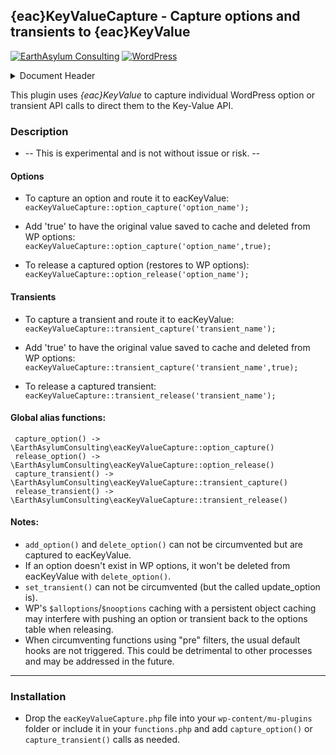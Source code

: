 ## {eac}KeyValueCapture - Capture options and transients to {eac}KeyValue
[![EarthAsylum Consulting](https://img.shields.io/badge/EarthAsylum-Consulting-0?&labelColor=6e9882&color=707070)](https://earthasylum.com/)
[![WordPress](https://img.shields.io/badge/WordPress-Plugins-grey?logo=wordpress&labelColor=blue)](https://wordpress.org/plugins/search/EarthAsylum/)


<details><summary>Document Header</summary>

Plugin URI:             https://github.com/EarthAsylum/eacKeyValue  
Author:                 [EarthAsylum Consulting](https://www.earthasylum.com)  
Stable tag:             1.0.0+Beta-1  
Last Updated:           07-Jun-2025  
Requires at least:      5.8  
Tested up to:           6.8  
Requires PHP:           8.1  
Contributors:           [earthasylum](https://github.com/earthasylum),[kevinburkholder](https://profiles.wordpress.org/kevinburkholder)  
Donate link:            https://github.com/sponsors/EarthAsylum  
License:                GPLv3 or later  
License URI:            https://www.gnu.org/licenses/gpl.html  
GitHub URI:             https://github.com/EarthAsylum/eacKeyValue  

</details>

This plugin uses _{eac}KeyValue_ to capture individual WordPress option or transient API calls to direct them to the Key-Value API.

### Description

+   -- This is experimental and is not without issue or risk. --

#### Options

+   To capture an option and route it to eacKeyValue:  
`eacKeyValueCapture::option_capture('option_name');`  

+   Add 'true' to have the original value saved to cache and deleted from WP options:  
`eacKeyValueCapture::option_capture('option_name',true);`  

+   To release a captured option (restores to WP options):  
`eacKeyValueCapture::option_release('option_name');`  

#### Transients

+   To capture a transient and route it to eacKeyValue:  
`eacKeyValueCapture::transient_capture('transient_name');`  

+   Add 'true' to have the original value saved to cache and deleted from WP options:  
`eacKeyValueCapture::transient_capture('transient_name',true);`  

+   To release a captured transient:  
`eacKeyValueCapture::transient_release('transient_name');`  

#### Global alias functions:

     capture_option() -> \EarthAsylumConsulting\eacKeyValueCapture::option_capture()
     release_option() -> \EarthAsylumConsulting\eacKeyValueCapture::option_release()
     capture_transient() -> \EarthAsylumConsulting\eacKeyValueCapture::transient_capture()
     release_transient() -> \EarthAsylumConsulting\eacKeyValueCapture::transient_release()

#### Notes:

+   `add_option()` and `delete_option()` can not be circumvented but are captured to eacKeyValue.
+   If an option doesn't exist in WP options, it won't be deleted from eacKeyValue with `delete_option()`.
+   `set_transient()` can not be circumvented (but the called update_option is).
+   WP's `$alloptions`/`$nooptions` caching with a persistent object caching may interfere with pushing an option or transient back to the options table when releasing.
+   When circumventing functions using "pre" filters, the usual default hooks are not triggered. This could be detrimental to other processes and may be addressed in the future.

- - -

### Installation

+   Drop the `eacKeyValueCapture.php` file into your `wp-content/mu-plugins` folder or include it in your `functions.php` and add `capture_option()` or `capture_transient()` calls as needed.
